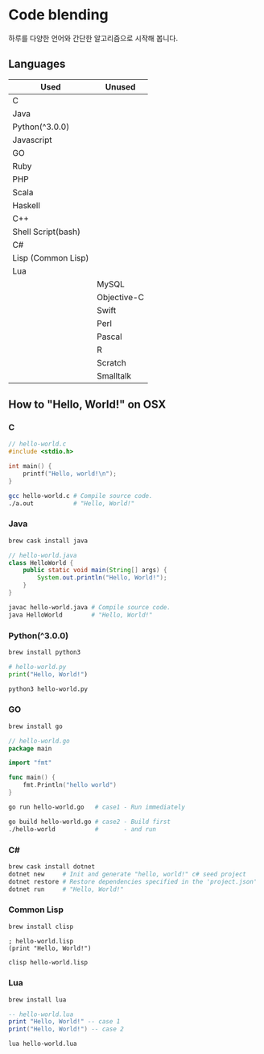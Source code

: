 # Code blending

하루를 다양한 언어와 간단한 알고리즘으로 시작해 봅니다.

## Languages

|Used|Unused|
|---|---|
|C||
|Java||
|Python(^3.0.0)||
|Javascript||
|GO||
|Ruby||
|PHP||
|Scala||
|Haskell||
|C++||
|Shell Script(bash)||
|C#||
|Lisp (Common Lisp)||
|Lua||
||MySQL|
||Objective-C|
||Swift|
||Perl|
||Pascal|
||R|
||Scratch|
||Smalltalk|

## How to "Hello, World!" on OSX

### C

```c
// hello-world.c
#include <stdio.h>

int main() {
    printf("Hello, world!\n");
}
```
```bash
gcc hello-world.c # Compile source code.
./a.out           # "Hello, World!"
```

### Java

```bash
brew cask install java
```
```java
// hello-world.java
class HelloWorld {
    public static void main(String[] args) {
        System.out.println("Hello, World!");
    }
}
```
```bash
javac hello-world.java # Compile source code.
java HelloWorld        # "Hello, World!"
```

### Python(^3.0.0)

```bash
brew install python3
```
```python
# hello-world.py
print("Hello, World!")
```
```bash
python3 hello-world.py
```

### GO

```bash
brew install go
```
```go
// hello-world.go
package main

import "fmt"

func main() {
    fmt.Println("hello world")
}
```
```bash
go run hello-world.go   # case1 - Run immediately

go build hello-world.go # case2 - Build first
./hello-world           #       - and run
```

### C# #

```bash
brew cask install dotnet
dotnet new     # Init and generate "hello, world!" c# seed project
dotnet restore # Restore dependencies specified in the 'project.json'
dotnet run     # "Hello, World!"
```

### Common Lisp

```bash
brew install clisp
```
```Lisp
; hello-world.lisp
(print "Hello, World!")
```
```bash
clisp hello-world.lisp
```

### Lua

```bash
brew install lua
```
```Lua
-- hello-world.lua
print "Hello, World!" -- case 1
print("Hello, World!") -- case 2
```
```bash
lua hello-world.lua
```
